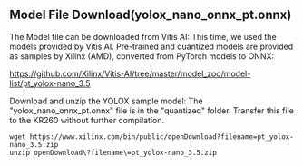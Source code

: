 ## Model File Download(yolox_nano_onnx_pt.onnx)

The Model file can be downloaded from Vitis AI:
This time, we used the models provided by Vitis AI. Pre-trained and quantized models are provided as samples by Xilinx (AMD), converted from PyTorch models to ONNX:

https://github.com/Xilinx/Vitis-AI/tree/master/model_zoo/model-list/pt_yolox-nano_3.5


Download and unzip the YOLOX sample model:
The "yolox_nano_onnx_pt.onnx" file is in the "quantized" folder. Transfer this file to the KR260 without further compilation.

```example
wget https://www.xilinx.com/bin/public/openDownload?filename=pt_yolox-nano_3.5.zip
unzip openDownload\?filename\=pt_yolox-nano_3.5.zip
```


